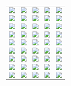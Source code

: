 ||||||
|---|---|---|---|---|
|[![](https://img.shields.io/badge/style-v0.5.0-blue.svg?style=for-the-badge&label=acme)](https://github.com/vancluever/terraform-provider-acme)|[![](https://img.shields.io/badge/style-master-blue.svg?style=for-the-badge&label=ad)](https://github.com/GSLabDev/terraform-provider-ad)|[![](https://img.shields.io/badge/style-v0.0.9-blue.svg?style=for-the-badge&label=apigee)](https://github.com/zambien/terraform-provider-apigee)|[![](https://img.shields.io/badge/style-v1.2.2-blue.svg?style=for-the-badge&label=artifactory)](https://github.com/atlassian/terraform-provider-artifactory)|[![](https://img.shields.io/badge/style-17.2.9-blue.svg?style=for-the-badge&label=avi)](https://github.com/avinetworks/terraform-provider-avi)|
|[![](https://img.shields.io/badge/style-master-blue.svg?style=for-the-badge&label=aviatrix)](https://github.com/AviatrixSystems/terraform-provider-aviatrix)|[![](https://img.shields.io/badge/style-master-blue.svg?style=for-the-badge&label=couchdb)](https://github.com/nicolai86/terraform-provider-couchdb)|[![](https://img.shields.io/badge/style-0.1.4-blue.svg?style=for-the-badge&label=dockermachine)](https://github.com/gstruct/terraform-provider-dockermachine)|[![](https://img.shields.io/badge/style-v1.0.5-blue.svg?style=for-the-badge&label=drp)](https://github.com/rackn/terraform-provider-drp/)|[![](https://img.shields.io/badge/style-master-blue.svg?style=for-the-badge&label=filesystem)](https://github.com/sethvargo/terraform-provider-filesystem)|
|[![](https://img.shields.io/badge/style-master-blue.svg?style=for-the-badge&label=gandi)](https://github.com/tiramiseb/terraform-provider-gandi)|[![](https://img.shields.io/badge/style-master-blue.svg?style=for-the-badge&label=glue)](https://github.com/MikeSouza/terraform-provider-glue)|[![](https://img.shields.io/badge/style-0.1.19-blue.svg?style=for-the-badge&label=gocd)](https://github.com/drewsonne/terraform-provider-gocd)|[![](https://img.shields.io/badge/style-v0.1.0-blue.svg?style=for-the-badge&label=googlecalendar)](https://github.com/sethvargo/terraform-provider-googlecalendar)|[![](https://img.shields.io/badge/style-v0.1.4-blue.svg?style=for-the-badge&label=gsuite)](https://github.com/DeviaVir/terraform-provider-gsuite)|
|[![](https://img.shields.io/badge/style-v1.1.0-blue.svg?style=for-the-badge&label=hcloud)](https://github.com/hetznercloud/terraform-provider-hcloud)|[![](https://img.shields.io/badge/style-v0.5.1-blue.svg?style=for-the-badge&label=helm)](https://github.com/mcuadros/terraform-provider-helm)|[![](https://img.shields.io/badge/style-master-blue.svg?style=for-the-badge&label=httpfileupload)](https://github.com/GSLabDev/terraform-provider-httpfileupload)|[![](https://img.shields.io/badge/style-v0.9.1-blue.svg?style=for-the-badge&label=ibm)](https://github.com/IBM-Cloud/terraform-provider-ibm)|[![](https://img.shields.io/badge/style-0.1.11-blue.svg?style=for-the-badge&label=infoblox)](https://github.com/sky-uk/terraform-provider-infoblox)|
|[![](https://img.shields.io/badge/style-0.1.0-blue.svg?style=for-the-badge&label=jira)](https://github.com/anubhavmishra/terraform-provider-jira)|[![](https://img.shields.io/badge/style-master-blue.svg?style=for-the-badge&label=kafka)](https://github.com/Mongey/terraform-provider-kafka)|[![](https://img.shields.io/badge/style-master-blue.svg?style=for-the-badge&label=keboola)](https://github.com/plmwong/terraform-provider-keboola)|[![](https://img.shields.io/badge/style-v0.6.0-blue.svg?style=for-the-badge&label=kibana)](https://github.com/ewilde/terraform-provider-kibana)|[![](https://img.shields.io/badge/style-v0.14.0-blue.svg?style=for-the-badge&label=kong)](https://github.com/kevholditch/terraform-provider-kong)|
|[![](https://img.shields.io/badge/style-v1.1.0-blue.svg?style=for-the-badge&label=lxd)](https://github.com/sl1pm4t/terraform-provider-lxd)|[![](https://img.shields.io/badge/style-v0.2.2-blue.svg?style=for-the-badge&label=matchbox)](https://github.com/coreos/terraform-provider-matchbox)|[![](https://img.shields.io/badge/style-v0.4.5-blue.svg?style=for-the-badge&label=mongodbatlas)](https://github.com/akshaykarle/terraform-provider-mongodbatlas)|[![](https://img.shields.io/badge/style-master-blue.svg?style=for-the-badge&label=netlify)](https://github.com/mitchellh/terraform-provider-netlify)|[![](https://img.shields.io/badge/style-master-blue.svg?style=for-the-badge&label=nutanix)](https://github.com/nutanix/terraform-provider-nutanix)|
|[![](https://img.shields.io/badge/style-master-blue.svg?style=for-the-badge&label=odl)](https://github.com/GSLabDev/terraform-provider-odl)|[![](https://img.shields.io/badge/style-master-blue.svg?style=for-the-badge&label=oneview)](https://github.com/HewlettPackard/terraform-provider-oneview)|[![](https://img.shields.io/badge/style-1.0.1-blue.svg?style=for-the-badge&label=pass)](https://github.com/camptocamp/terraform-provider-pass)|[![](https://img.shields.io/badge/style-1.0.1-blue.svg?style=for-the-badge&label=puppetca)](https://github.com/camptocamp/terraform-provider-puppetca)|[![](https://img.shields.io/badge/style-0.1.1-blue.svg?style=for-the-badge&label=puppetdb)](https://github.com/camptocamp/terraform-provider-puppetdb)|
|[![](https://img.shields.io/badge/style-v1.2.1-blue.svg?style=for-the-badge&label=qingcloud)](https://github.com/yunify/terraform-provider-qingcloud)|[![](https://img.shields.io/badge/style-master-blue.svg?style=for-the-badge&label=redshift)](https://github.com/frankfarrell/terraform-provider-redshift)|[![](https://img.shields.io/badge/style-v0.1.0-blue.svg?style=for-the-badge&label=restapi)](https://github.com/Mastercard/terraform-provider-restapi)|[![](https://img.shields.io/badge/style-0.2.0-blue.svg?style=for-the-badge&label=rke)](https://github.com/yamamoto-febc/terraform-provider-rke)|[![](https://img.shields.io/badge/style-v0.5.7-blue.svg?style=for-the-badge&label=runscope)](https://github.com/ewilde/terraform-provider-runscope)|
|[![](https://img.shields.io/badge/style-v1.1.1-blue.svg?style=for-the-badge&label=sakuracloud)](https://github.com/sacloud/terraform-provider-sakuracloud)|[![](https://img.shields.io/badge/style-master-blue.svg?style=for-the-badge&label=scvmm)](https://github.com/GSLabDev/terraform-provider-scvmm)|[![](https://img.shields.io/badge/style-v0.4.0-blue.svg?style=for-the-badge&label=sentry)](https://github.com/jianyuan/terraform-provider-sentry)|[![](https://img.shields.io/badge/style-v2.7.0-blue.svg?style=for-the-badge&label=signalform)](https://github.com/Yelp/terraform-provider-signalform)|[![](https://img.shields.io/badge/style-master-blue.svg?style=for-the-badge&label=vra)](https://github.com/GSLabDev/terraform-provider-vra)|
